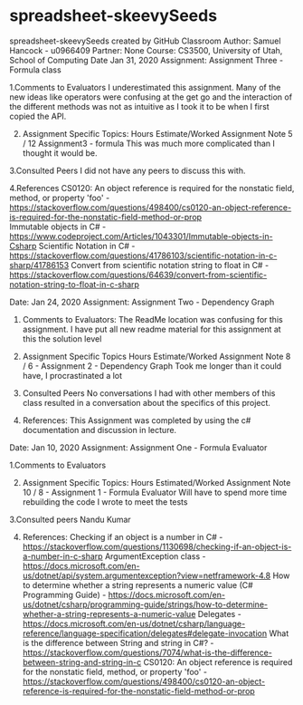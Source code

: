 # spreadsheet-skeevySeeds
spreadsheet-skeevySeeds created by GitHub Classroom
Author: Samuel Hancock - u0966409
Partner: None
Course: CS3500, University of Utah, School of Computing
Date Jan 31, 2020
Assignment: Assignment Three - Formula class

1.Comments to Evaluators
	I underestimated this assignment. Many of the new ideas like operators were confusing at the get go and the interaction 
	of the different methods was not as intuitive as I took it to be when I first copied the API.

2. Assignment Specific Topics:
	Hours Estimate/Worked		Assignment		Note
		5		/	12		Assignment3 - formula	This was much more complicated than I thought it would be.

3.Consulted Peers
	I did not have any peers to discuss this with.

4.References
	CS0120: An object reference is required for the nonstatic field, method, or property 'foo' - https://stackoverflow.com/questions/498400/cs0120-an-object-reference-is-required-for-the-nonstatic-field-method-or-prop	
	Immutable objects in C# - https://www.codeproject.com/Articles/1043301/Immutable-objects-in-Csharp
	Scientific Notation in C# - https://stackoverflow.com/questions/41786103/scientific-notation-in-c-sharp/41786153
	Convert from scientific notation string to float in C# - https://stackoverflow.com/questions/64639/convert-from-scientific-notation-string-to-float-in-c-sharp




Date: Jan 24, 2020
Assignment: Assignment Two - Dependency Graph

1. Comments to Evaluators:
	The ReadMe location was confusing for this assignment. I have put all new readme material for this assignment at this the solution level

2. Assignment Specific Topics
	Hours Estimate/Worked			Assignment				Note
          8     /   6   - Assignment 2 - Dependency Graph      Took me longer than it could have, I procrastinated a lot

3. Consulted Peers
	No conversations I had with other members of this class resulted in a conversation about the specifics of this project.

4. References:
	This Assignment was completed by using the c# documentation and discussion in lecture.
 
Date: Jan 10, 2020
Assignment: Assignment One - Formula Evaluator

1.Comments to Evaluators


2. Assignment Specific Topics:
	Hours Estimated/Worked         Assignment                       Note
          10    /   8    - Assignment 1 - Formula Evaluator     Will have to spend more time rebuilding the code I wrote to meet the tests

3.Consulted peers
  Nandu Kumar

4. References:
	Checking if an object is a number in C# - https://stackoverflow.com/questions/1130698/checking-if-an-object-is-a-number-in-c-sharp
	ArgumentException class - https://docs.microsoft.com/en-us/dotnet/api/system.argumentexception?view=netframework-4.8
	How to determine whether a string represents a numeric value (C# Programming Guide) - https://docs.microsoft.com/en-us/dotnet/csharp/programming-guide/strings/how-to-determine-whether-a-string-represents-a-numeric-value
	Delegates - https://docs.microsoft.com/en-us/dotnet/csharp/language-reference/language-specification/delegates#delegate-invocation
	What is the difference between String and string in C#? - https://stackoverflow.com/questions/7074/what-is-the-difference-between-string-and-string-in-c
	CS0120: An object reference is required for the nonstatic field, method, or property 'foo' - https://stackoverflow.com/questions/498400/cs0120-an-object-reference-is-required-for-the-nonstatic-field-method-or-prop
